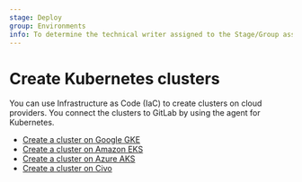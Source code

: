 ```yaml
---
stage: Deploy
group: Environments
info: To determine the technical writer assigned to the Stage/Group associated with this page, see https://handbook.gitlab.com/handbook/product/ux/technical-writing/#assignments
---
```


# Create Kubernetes clusters

You can use Infrastructure as Code (IaC) to create clusters on cloud providers.
You connect the clusters to GitLab by using the agent for Kubernetes.

- [Create a cluster on Google GKE](../../infrastructure/clusters/connect/new_gke_cluster.md)
- [Create a cluster on Amazon EKS](../../infrastructure/clusters/connect/new_eks_cluster.md)
- [Create a cluster on Azure AKS](../../infrastructure/clusters/connect/new_aks_cluster.md)
- [Create a cluster on Civo](../../infrastructure/clusters/connect/new_civo_cluster.md)
